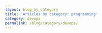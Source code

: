 ```yaml
---
layout: blog_by_category
title: 'Articles by category: programming'
category: devops
permalink: /blog/category/devops/
---
```

